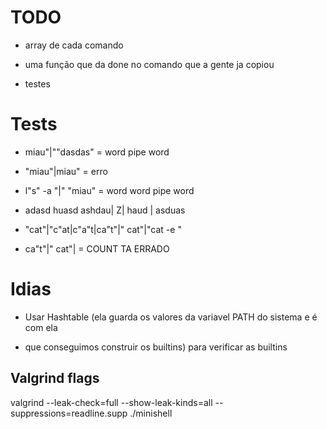 # TODO

- array de cada comando

- uma função que da done no comando que a gente ja copiou

- testes

# Tests

- miau"|""dasdas" = word pipe word

- "miau"|miau" = erro

- l"s" -a "|" "miau" = word word pipe word

- adasd huasd ashdau| Z| haud | asduas

- "cat"|"c"at|c"a"t|ca"t"|" cat"|"cat -e "
- ca"t"|" cat"| = COUNT TA ERRADO

# Idias

- Usar Hashtable (ela guarda os valores da variavel PATH do sistema e é com ela

- que conseguimos construir os builtins) para verificar as builtins

## Valgrind flags

valgrind --leak-check=full --show-leak-kinds=all --suppressions=readline.supp ./minishell